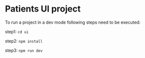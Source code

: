 # Patients UI project

To run a project in a dev mode following steps need to be executed:

step1: `cd ui`

step2: `npm install`

step3: `npm run dev`
